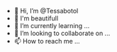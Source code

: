 - 👋 Hi, I’m @Tessabotol
- 👀 I'm beautifull
- 🌱 I’m currently learning ...
- 💞️ I’m looking to collaborate on ...
- 📫 How to reach me ...

<!---
Tessabotol/Tessabotol is a ✨ special ✨ repository because its `README.md` (this file) appears on your GitHub profile.
You can click the Preview link to take a look at your changes.
--->
